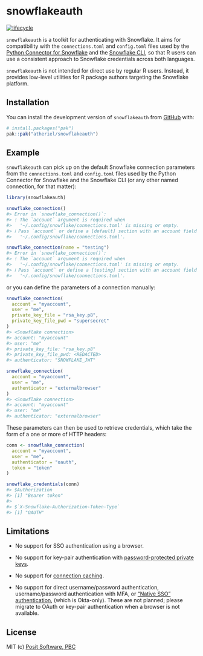 
<!-- README.md is generated from README.Rmd. Please edit that file -->

# snowflakeauth

<!-- badges: start -->

[![lifecycle](https://img.shields.io/badge/lifecycle-experimental-orange.svg)](https://lifecycle.r-lib.org/articles/stages.html)
<!-- badges: end -->

`snowflakeauth` is a toolkit for authenticating with Snowflake. It aims
for compatibility with the `connections.toml` and `config.toml` files
used by the [Python Connector for
Snowflake](https://docs.snowflake.com/en/developer-guide/python-connector/python-connector-connect)
and the [Snowflake
CLI](https://docs.snowflake.com/en/developer-guide/snowflake-cli/connecting/configure-connections),
so that R users can use a consistent approach to Snowflake credentials
across both languages.

`snowflakeauth` is not intended for direct use by regular R users.
Instead, it provides low-level utilities for R package authors targeting
the Snowflake platform.

## Installation

You can install the development version of `snowflakeauth` from
[GitHub](https://github.com/) with:

``` r
# install.packages("pak")
pak::pak("atheriel/snowflakeauth")
```

## Example

`snowflakeauth` can pick up on the default Snowflake connection
parameters from the `connections.toml` and `config.toml` files used by
the Python Connector for Snowflake and the Snowflake CLI (or any other
named connection, for that matter):

``` r
library(snowflakeauth)

snowflake_connection()
#> Error in `snowflake_connection()`:
#> ! The `account` argument is required when
#>   '~/.config/snowflake/connections.toml' is missing or empty.
#> ℹ Pass `account` or define a [default] section with an account field in
#>   '~/.config/snowflake/connections.toml'.

snowflake_connection(name = "testing")
#> Error in `snowflake_connection()`:
#> ! The `account` argument is required when
#>   '~/.config/snowflake/connections.toml' is missing or empty.
#> ℹ Pass `account` or define a [testing] section with an account field in
#>   '~/.config/snowflake/connections.toml'.
```

or you can define the parameters of a connection manually:

``` r
snowflake_connection(
  account = "myaccount",
  user = "me",
  private_key_file = "rsa_key.p8",
  private_key_file_pwd = "supersecret"
)
#> <Snowflake connection>
#> account: "myaccount"
#> user: "me"
#> private_key_file: "rsa_key.p8"
#> private_key_file_pwd: <REDACTED>
#> authenticator: "SNOWFLAKE_JWT"

snowflake_connection(
  account = "myaccount",
  user = "me",
  authenticator = "externalbrowser"
)
#> <Snowflake connection>
#> account: "myaccount"
#> user: "me"
#> authenticator: "externalbrowser"
```

These parameters can then be used to retrieve credentials, which take
the form of a one or more of HTTP headers:

``` r
conn <- snowflake_connection(
  account = "myaccount",
  user = "me",
  authenticator = "oauth",
  token = "token"
)

snowflake_credentials(conn)
#> $Authorization
#> [1] "Bearer token"
#> 
#> $`X-Snowflake-Authorization-Token-Type`
#> [1] "OAUTH"
```

## Limitations

- No support for SSO authentication using a browser.

- No support for key-pair authentication with [password-protected
  private
  keys](https://docs.snowflake.com/en/user-guide/key-pair-auth#generate-the-private-key).

- No support for [connection
  caching](https://docs.snowflake.com/en/user-guide/admin-security-fed-auth-use#using-connection-caching-to-minimize-the-number-of-prompts-for-authentication-optional).

- No support for direct username/password authentication,
  username/password authentication with MFA, or [“Native SSO”
  authentication](https://docs.snowflake.com/en/user-guide/admin-security-fed-auth-use#native-sso-okta-only),
  (which is Okta-only). These are not planned; please migrate to OAuth
  or key-pair authentication when a browser is not available.

## License

MIT (c) [Posit Software, PBC](https://posit.co)
